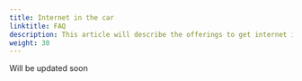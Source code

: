 ```yaml
---
title: Internet in the car
linktitle: FAQ
description: This article will describe the offerings to get internet in you car
weight: 30
---
```


Will be updated soon